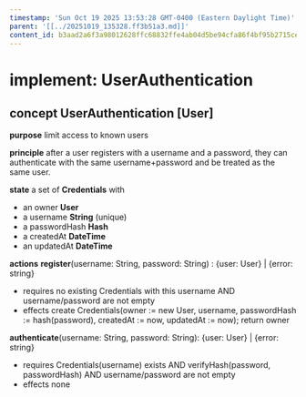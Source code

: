 ```yaml
---
timestamp: 'Sun Oct 19 2025 13:53:28 GMT-0400 (Eastern Daylight Time)'
parent: '[[../20251019_135328.ff3b51a3.md]]'
content_id: b3aad2a6f3a98012628ffc68832ffe4ab04d5be94cfa86f4bf95b2715ce66454
---
```


# implement: UserAuthentication

## concept **UserAuthentication** \[User]

**purpose**
limit access to known users

**principle**
after a user registers with a username and a password, they can authenticate with the same username+password and be treated as the same user.

**state**
a set of **Credentials** with

* an owner **User**
* a username **String** (unique)
* a passwordHash **Hash**
* a createdAt **DateTime**
* an updatedAt **DateTime**

**actions**
**register**(username: String, password: String) : {user: User} | {error: string}

* requires no existing Credentials with this username AND username/password are not empty
* effects create Credentials(owner := new User, username, passwordHash := hash(password), createdAt := now, updatedAt := now); return owner

**authenticate**(username: String, password: String): {user: User} | {error: string}

* requires Credentials(username) exists AND verifyHash(password, passwordHash) AND username/password are not empty
* effects none
